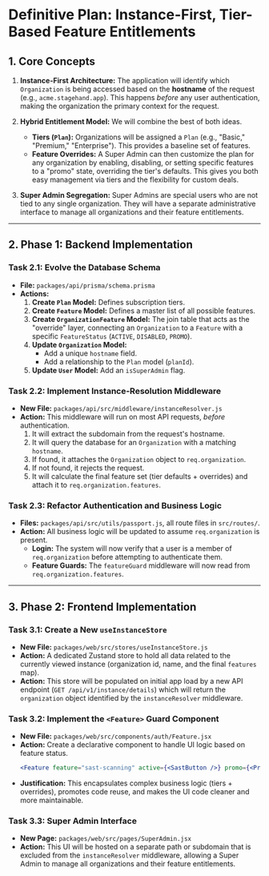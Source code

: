 
# Definitive Plan: Instance-First, Tier-Based Feature Entitlements

## 1. Core Concepts

1.  **Instance-First Architecture:** The application will identify which `Organization` is being accessed based on the **hostname** of the request (e.g., `acme.stagehand.app`). This happens *before* any user authentication, making the organization the primary context for the request.

2.  **Hybrid Entitlement Model:** We will combine the best of both ideas.
    *   **Tiers (`Plan`):** Organizations will be assigned a `Plan` (e.g., "Basic," "Premium," "Enterprise"). This provides a baseline set of features.
    *   **Feature Overrides:** A Super Admin can then customize the plan for any organization by enabling, disabling, or setting specific features to a "promo" state, overriding the tier's defaults. This gives you both easy management via tiers and the flexibility for custom deals.

3.  **Super Admin Segregation:** Super Admins are special users who are not tied to any single organization. They will have a separate administrative interface to manage all organizations and their feature entitlements.

---

## 2. Phase 1: Backend Implementation

### Task 2.1: Evolve the Database Schema

-   **File:** `packages/api/prisma/schema.prisma`
-   **Actions:**
    1.  **Create `Plan` Model:** Defines subscription tiers.
    2.  **Create `Feature` Model:** Defines a master list of all possible features.
    3.  **Create `OrganizationFeature` Model:** The join table that acts as the "override" layer, connecting an `Organization` to a `Feature` with a specific `FeatureStatus` (`ACTIVE`, `DISABLED`, `PROMO`).
    4.  **Update `Organization` Model:**
        -   Add a unique `hostname` field.
        -   Add a relationship to the `Plan` model (`planId`).
    5.  **Update `User` Model:** Add an `isSuperAdmin` flag.

### Task 2.2: Implement Instance-Resolution Middleware

-   **New File:** `packages/api/src/middleware/instanceResolver.js`
-   **Action:** This middleware will run on most API requests, *before* authentication.
    1.  It will extract the subdomain from the request's hostname.
    2.  It will query the database for an `Organization` with a matching `hostname`.
    3.  If found, it attaches the `Organization` object to `req.organization`.
    4.  If not found, it rejects the request.
    5.  It will calculate the final feature set (tier defaults + overrides) and attach it to `req.organization.features`.

### Task 2.3: Refactor Authentication and Business Logic

-   **Files:** `packages/api/src/utils/passport.js`, all route files in `src/routes/`.
-   **Action:** All business logic will be updated to assume `req.organization` is present.
    -   **Login:** The system will now verify that a user is a member of `req.organization` before attempting to authenticate them.
    -   **Feature Guards:** The `featureGuard` middleware will now read from `req.organization.features`.

---

## 3. Phase 2: Frontend Implementation

### Task 3.1: Create a New `useInstanceStore`

-   **New File:** `packages/web/src/stores/useInstanceStore.js`
-   **Action:** A dedicated Zustand store to hold all data related to the currently viewed instance (organization id, name, and the final `features` map).
-   **Action:** This store will be populated on initial app load by a new API endpoint (`GET /api/v1/instance/details`) which will return the `organization` object identified by the `instanceResolver` middleware.

### Task 3.2: Implement the `<Feature>` Guard Component

-   **New File:** `packages/web/src/components/auth/Feature.jsx`
-   **Action:** Create a declarative component to handle UI logic based on feature status.
    ```jsx
    <Feature feature="sast-scanning" active={<SastButton />} promo={<PromoButton />} />
    ```
-   **Justification:** This encapsulates complex business logic (tiers + overrides), promotes code reuse, and makes the UI code cleaner and more maintainable.

### Task 3.3: Super Admin Interface

-   **New Page:** `packages/web/src/pages/SuperAdmin.jsx`
-   **Action:** This UI will be hosted on a separate path or subdomain that is excluded from the `instanceResolver` middleware, allowing a Super Admin to manage all organizations and their feature entitlements.
